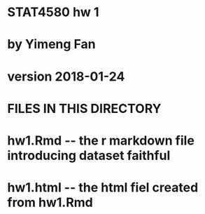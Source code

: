 # STAT4580 hw 1
# by Yimeng Fan
# version 2018-01-24
#
# FILES IN THIS DIRECTORY
# hw1.Rmd   -- the r markdown file introducing dataset faithful
# hw1.html  -- the html fiel created from hw1.Rmd

